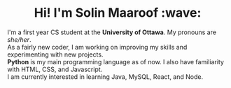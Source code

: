 <h1 align="center"> Hi! I'm Solin Maaroof :wave:</h1>
<p align="left"> I'm a first year CS student at the <b>University of Ottawa</b>. My pronouns are <i>she/her</i>. </br>
As a fairly new coder, I am working on improving my skills and experimenting with new projects. </br>
<b>Python</b> is my main programming language as of now. I also have familiarity with HTML, CSS, and Javascript. </br>
I am currently interested in learning Java, MySQL, React, and Node. </p>
